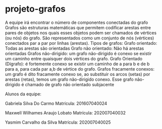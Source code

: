 # projeto-grafos
A equipe irá encontrar o número de componentes conectadas do grafo
Grafos são estruturas matemáticas que permitem codificar arestas entre pares de objetos nos quais esses objetos podem ser chamados de vértices (ou nós) do grafo. São representados como um conjunto de nós (vértices) conectados par a par por linhas (arestas).
Tipos de grafos:
Grafo orientado: Todas as arestas são orientadas
Grafo não orientado: Não há arestas orientadas
Grafos não-dirigido: um grafo não-dirigido é conexo se existir um caminho entre quaisquer dois vértices do grafo.
Grafo Orientado (Dígrafo): é fortemente conexo se existir um caminho de a para b e de b para a, para cada par a,b de vértice do grafo.
Grafos fracamente conexos: um grafo é dito fracamente conexo se, ao substituir os arcos (setas) por arestas (retas), temos um grafo não-dirigido conexo. Esse grafo não-dirigido é chamado de grafo não orientado subjacente

Alunos da equipe:

Gabriela Silva Do Carmo
Matrícula: 201607040024

Maxwell Wilhames Araujo Lobato
Matrícula: 202007040032

Yasmim Carvalho da Silva
Matrícula: 202007040025

